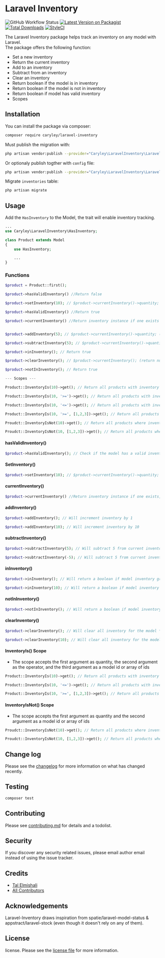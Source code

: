 # Laravel Inventory

![GitHub Workflow Status][link-tests]
[![Latest Version on Packagist][ico-version]][link-packagist]
[![Total Downloads][ico-downloads]][link-downloads]
[![StyleCI][ico-styleci]][link-styleci]

The Laravel Inventory package helps track an inventory on any model with Laravel. <br/>
The package offers the following function:

-   Set a new inventory
-   Return the current inventory
-   Add to an inventory
-   Subtract from an inventory
-   Clear an inventory
-   Return boolean if the model is in inventory
-   Return boolean if the model is not in inventory
-   Return boolean if model has valid inventory
-   Scopes

## Installation

You can install the package via composer:

```bash
composer require caryley/laravel-inventory
```

Must publish the migration with:

```bash
php artisan vendor:publish --provider="Caryley\LaravelInventory\LaravelInventoryServiceProvider" --tag="migrations"
```

Or optionaly publish togther with `config` file:

```bash
php artisan vendor:publish --provider="Caryley\LaravelInventory\LaravelInventoryServiceProvider"
```

Migrate `inventories` table:

```bash
php artisan migrate
```

## Usage

Add the `HasInventory` to the Model, the trait will enable inventory tracking.

```php
...
use Caryley\LaravelInventory\HasInventory;

class Product extends Model
{
    use HasInventory;

    ...
}
```

### Functions

```php
$product = Product::first();

$product->hasValidInventory() //Return false

$product->setInventory(10); // $product->currentInventory()->quantity; (Will result in 10)

$product->hasValidInventory() //Return true

$product->currentInventory() //Return inventory instance if one exists


$product->addInventory(5); // $product->currentInventory()->quantity; (Will result in 15)

$product->subtractInventory(5); // $product->currentInventory()->quantity; (Will result in 10)

$product->inInventory(); // Return true

$product->clearInventory(); // $product->currentInventory(); (return null)

$product->notInInventory(); // Return true

--- Scopes ---

Product::InventoryIs(10)->get(); // Return all products with inventory of 10

Product::InventoryIs(10, '>=')->get(); // Return all products with inventory of 10 or greater

Product::InventoryIs(10, '<=')->get(); // Return all products with inventory of 10 or less

Product::InventoryIs(10, '>=', [1,2,3])->get(); // Return all products with inventory of 10 or greater where product id is [1,2,3]

Proudct::InventoryIsNot(10)->get(); // Return all products where inventory is not 10

Proudct::InventoryIsNot(10, [1,2,3])->get(); // Return all products where inventory is not 10 where product id is 1,2,3

```

#### hasValidInventory()

```php
$product->hasValidInventory(); // Check if the model has a valid inventory and return a boolean
```

#### SetInventory()

```php
$product->setInventory(10); // $product->currentInventory()->quantity; (Will result in 10) | Not allowed to use negative numbers
```

#### currentInventory()

```php
$product->currentInventory() //Return inventory instance if one exists, if not it will return null
```

#### addInventory()

```php
$product->addInventory(); // Will increment inventory by 1

$product->addInventory(10); // Will increment inventory by 10
```

#### subtractInventory()

```php
$product->subtractInventory(5); // Will subtract 5 from current inventory

$product->subtractInventory(-5); // Will subtract 5 from current inventory
```

#### inInventory()

```php
$product->inInventory(); // Will return a boolean if model inventory greater than 0

$product->inInventory(10); // Will return a boolean if model inventory greater than 10
```

#### notInInventory()

```php
$product->notInInventory(); // Will return a boolean if model inventory is less than 0
```

#### clearInventory()

```php
$product->clearInventory(); // Will clear all inventory for the model **Will delete all records, not only last record

$product->clearInventory(10); // Will clear all inventory for the model and will set new inventory of 10
```

#### InventoryIs() Scope

-   The scope accepts the first argument as quantity, the second argument as the operator, and the third argument as a model id or array of ids

```php
Product::InventoryIs(10)->get(); // Return all products with inventory of 10

Product::InventoryIs(10, '<=')->get(); // Return all products with inventory of 10 or less

Product::InventoryIs(10, '>=', [1,2,3])->get(); // Return all products with inventory of 10 or greater where product id is 1,2,3
```

#### InventoryIsNot() Scope

-   The scope accepts the first argument as quantity and the second argument as a model id or array of ids

```php
Proudct::InventoryIsNot(10)->get(); // Return all products where inventory is not 10

Proudct::InventoryIsNot(10, [1,2,3])->get(); // Return all products where inventory is not 10 where product id is 1,2,3
```

## Change log

Please see the [changelog](changelog.md) for more information on what has changed recently.

## Testing

```bash
composer test
```

## Contributing

Please see [contributing.md](contributing.md) for details and a todolist.

## Security

If you discover any security related issues, please email author email instead of using the issue tracker.

## Credits

-   [Tal Elmishali][link-author]
-   [All Contributors][link-contributors]

## Acknowledgements

Laravel-Inventory draws inspiration from spatie/laravel-model-status & appstract/laravel-stock (even though it doesn't rely on any of them).

## License

license. Please see the [license file](license.md) for more information.

[ico-version]: https://img.shields.io/packagist/v/caryley/laravel-inventory.svg?style=flat-square
[ico-downloads]: https://img.shields.io/packagist/dt/caryley/laravel-inventory.svg?style=flat-square
[ico-styleci]: https://github.styleci.io/repos/334772924/shield?branch=master
[link-packagist]: https://packagist.org/packages/caryley/laravel-inventory
[link-downloads]: https://packagist.org/packages/caryley/laravel-inventory
[link-tests]: https://github.com/Caryley/Laravel-Inventory/workflows/Laravel-Inventory%20Test/badge.svg
[link-styleci]: https://github.styleci.io/repos/334772924?branch=master
[link-author]: https://github.com/talelmishali
[link-contributors]: ../../contributors
